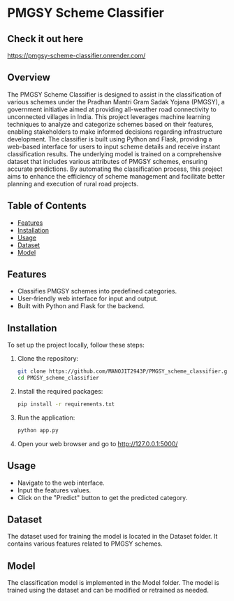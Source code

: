 # PMGSY Scheme Classifier

## Check it out here
https://pmgsy-scheme-classifier.onrender.com/

## Overview
The PMGSY Scheme Classifier is designed to assist in the classification of various schemes under the Pradhan Mantri Gram Sadak Yojana (PMGSY), a government initiative aimed at providing all-weather road connectivity to unconnected villages in India. This project leverages machine learning techniques to analyze and categorize schemes based on their features, enabling stakeholders to make informed decisions regarding infrastructure development.
The classifier is built using Python and Flask, providing a web-based interface for users to input scheme details and receive instant classification results. The underlying model is trained on a comprehensive dataset that includes various attributes of PMGSY schemes, ensuring accurate predictions.
By automating the classification process, this project aims to enhance the efficiency of scheme management and facilitate better planning and execution of rural road projects.

## Table of Contents

- [Features](#features)
- [Installation](#installation)
- [Usage](#usage)
- [Dataset](#dataset)
- [Model](#model)

## Features

- Classifies PMGSY schemes into predefined categories.
- User-friendly web interface for input and output.
- Built with Python and Flask for the backend.

## Installation

To set up the project locally, follow these steps:

1. Clone the repository:
   ```bash
   git clone https://github.com/MANOJIT2943P/PMGSY_scheme_classifier.git
   cd PMGSY_scheme_classifier
   ```

2. Install the required packages:

   ```bash
   pip install -r requirements.txt
   ```

3. Run the application:

   ```bash
   python app.py
   ```


4. Open your web browser and go to http://127.0.0.1:5000/

## Usage

- Navigate to the web interface.
- Input the features values.
- Click on the "Predict" button to get the predicted category.

## Dataset
The dataset used for training the model is located in the Dataset folder. It contains various features related to PMGSY schemes.

## Model
The classification model is implemented in the Model folder. The model is trained using the dataset and can be modified or retrained as needed.

